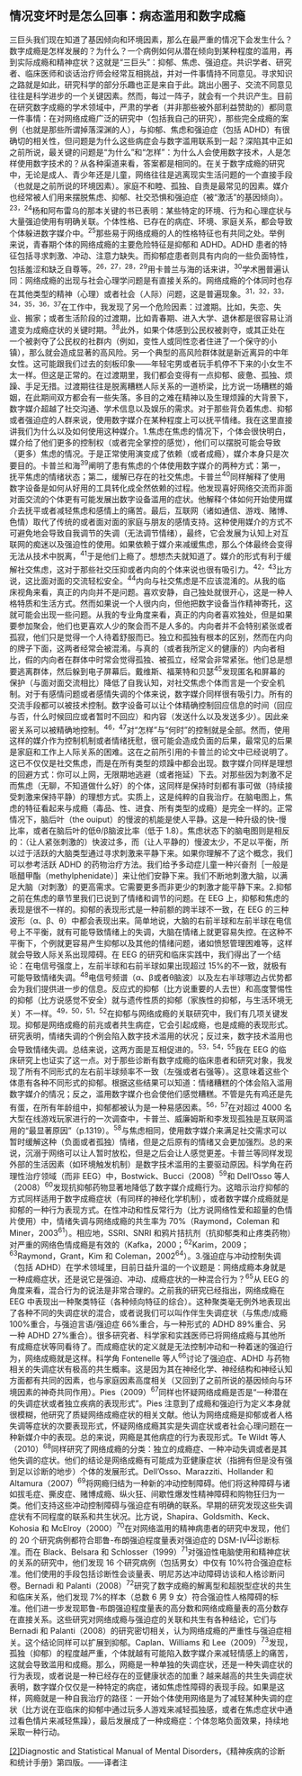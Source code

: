 ## 情况变坏时是怎么回事：病态滥用和数字成瘾

三巨头我们现在知道了基因倾向和环境因素，那么在最严重的情况下会发生什么？数字成瘾是怎样发展的？为什么？一个病例如何从潜在倾向到某种程度的滥用，再到实际成瘾和精神症状？这就是“三巨头”：抑郁、焦虑、强迫症。共识学者、研究者、临床医师和谈话治疗师会经常互相挑战，并对一件事情持不同意见。寻求知识之路就是如此，研究科学的部分乐趣也正是来自于此。跳出小圈子、交流不同意见往往是科学进步的一个关键因素。然而，每过一阵子，就会有一个共识产生。目前在研究数字成瘾的学术领域中，严肃的学者（并非那些被外部利益赞助的）都同意一件事情：在对网络成瘾广泛的研究中（包括我自己的研究），那些完全成瘾的案例（也就是那些所谓掉落深渊的人），与抑郁、焦虑和强迫症（包括 ADHD）有很确切的相关性，但问题是为什么这些病症会与数字滥用联系到一起？深陷其中正如之前所说，最关键的问题是“为什么”和“怎样”：为什么人会使用数字技术，人是怎样使用数字技术的？从各种渠道来看，答案都是相同的。在关于数字成瘾的研究中，无论是成人、青少年还是儿童，网络往往是逃离现实生活问题的一个直接手段（也就是之前所说的环境因素）。家庭不和睦、孤独、自责是最常见的因素。媒介也经常被人们用来摆脱焦虑、抑郁、社交恐惧和强迫症（被“激活”的基因倾向）。<sup>23，24</sup>杨和阿布雷乌的那本关键的书已表明：某些特定的环境、行为和心理症状与大量强迫使用有明确关联。个体性格、已存在的病症、环境、家庭关系，都会导致个体躲进数字媒介中。<sup>25</sup>那些易于网络成瘾的人的性格特征也有共同之处。举例来说，青春期个体的网络成瘾的主要危险特征是抑郁和 ADHD。ADHD 患者的特征包括寻求刺激、冲动、注意力缺失。而抑郁症患者则具有内向的一些负面特性，包括羞涩和缺乏自尊等。<sup>26，27，28，29</sup>用卡普兰与海的话来讲，<sup>30</sup>学术圈普遍认同：网络成瘾的出现与社会心理学问题是有直接关系的。网络成瘾的个体同时也存在其他类型的精神（心理）或者社会（人际）问题，这是普遍现象。<sup>31，32，33，34，35，36，37</sup>在工作中，我发现了另一个危险因素：过渡期。比如，失恋、失业、搬家；或者生活阶段的过渡期，比如青春期、进入大学、退休都是很容易让消遣变为成瘾症状的关键时期。<sup>38</sup>此外，如果个体感到公民权被剥夺，或其正处在一个被剥夺了公民权的社群内（例如，变性人或同性恋者住进了一个保守的小镇），那么就会造成显著的高风险。另一个典型的高风险群体就是新近离异的中年女性。这可能跟我们过去的刻板印象——年轻宅男或者玩手机停不下来的小女生不太一样。但这是正常的。在过渡期里，我们都会变得有一点抑郁、疲惫、孤独、烦躁、手足无措。过渡期往往是脱离糟糕人际关系的一道桥梁，比方说一场糟糕的婚姻，在此期间双方都会有一些失落。多目的之难在精神以及生理烦躁的大背景下，数字媒介超越了社交沟通、学术信息以及娱乐的需求。对于那些背负着焦虑、抑郁或者强迫症的人群来说，使用数字媒介在某种程度上可以抚平情绪。我在这里直接讲我们为什么以及如何使用这种媒介。1.焦虑在焦虑的情况下，个体会很快明白，媒介给了他们更多的控制权（或者完全掌控的感觉），他们可以摆脱可能会导致（更多）焦虑的情况。于是正常使用演变成了依赖（或者成瘾），媒介本身只是次要目的。卡普兰和海<sup>39</sup>阐明了患有焦虑的个体使用数字媒介的两种方式：第一，抚平焦虑的情绪状态；第二，缓解已存在的社交焦虑。卡普兰<sup>40</sup>同样解释了使用数字设备是如何从好用的工具转化成全然依赖的过程。他发现喜好网络交流而非面对面交流的个体更有可能发展出数字设备滥用的症状。他解释个体如何开始使用媒介去抚平或者减轻焦虑和感情上的痛苦。最后，互联网（诸如通信、游戏、赌博、色情）取代了传统的或者面对面的家庭与朋友的感情支持。这种使用媒介的方式不可避免地会导致自我调节的失调（无法调节情绪），最终，它会发展为认知上对互联网的痴迷以及强迫性的使用。如果依赖于媒介来减缓焦虑，那么个体最终会变得无法从技术中脱离，<sup>41</sup>于是他们上瘾了。想想杰夫就知道了。媒介的形式有利于缓解社交焦虑，这对于那些社交压抑或者内向的个体来说也很有吸引力。<sup>42，43</sup>比方说，这比面对面的交流轻松安全。<sup>44</sup>内向与社交焦虑是不应该混淆的。从我的临床视角来看，真正的内向并不是问题。喜欢安静，自己独处就很开心，这是一种人格特质和生活方式。然而如果说一个人很内向，但他把数字设备当作精神寄托，这就可能会出现一些问题。从我的专业角度来看，真正的内向者喜欢独处，但是如果要参加聚会，他们也更喜欢人少的聚会而不是人多的。内向者并不会特别紧张或者孤寂，他们只是觉得一个人待着舒服而已。独立和孤独有根本的区别，然而在内向的牌子下面，这两者经常会被混淆。与真的（或者我所定义的健康的）内向者相比，假的内向者在群体中时常会觉得孤独、被孤立，经常会非常紧张。他们总是想要逃离群体，然后躲到电子屏幕后。戴维斯、福莱特和贝瑟<sup>45</sup>发现匿名和屏幕的保护（与面对面交流相比）降低了自我认知，对社交焦虑个体而言是一个安全机制。对于有感情问题或者感情失调的个体来说，数字媒介同样很有吸引力。所有的交流手段都可以被技术控制。数字设备可以让个体精确控制回应信息的时间（回应与否，什么时候回应或者暂时不回应）和内容（发送什么以及发送多少）。因此亲密关系可以被精确地控制。<sup>46，47</sup>对“怎样”与“何时”的控制就是全部。然而，使用这样的媒介作为控制机制或者情绪抚慰，很可能会造成负面的后果，最常见的后果是家庭和工作上人际关系的困难。这在之前所引用的卡普兰的论文中已经说明了。这已不仅仅是社交焦虑，而是在所有类型的烦躁中都会出现。数字媒介同样是理想的回避方式：你可以上网，无限期地逃避（或者拖延）下去。对那些因为刺激不足而焦虑（无聊，不知道做什么好）的个体，这同样是保持时刻都有事可做（持续接受刺激来保持平静）的理想方式。实质上，这是纯粹的自我治疗。在脑电图上，焦虑的特征看起来与成瘾（毒品、性、进食、所有类型的成瘾）是完全一样的。正常情况下，脑后叶（the
ouiput）的慢波的机能是使人平静。这是一种升级的快-慢比率，或者在脑后叶的低θ/β脑波比率（低于 1.8）。焦虑状态下的脑电图则是相反的：（让人紧张刺激的）快波过多，而（让人平静的）慢波太少，不足以平衡，所以过于活跃的大脑类型通过寻求刺激来平静下来。如果你理解不了这个概念，我们可以参考活跃 ADHD 的药物治疗方法。我们给予多动症儿童一种兴奋剂［一般是哌醋甲酯（methylphenidate）］来让他们安静下来。我们不断地刺激大脑，以满足大脑（对刺激）的更高需求。它需要更多而非更少的刺激才能平静下来。2.抑郁之前在焦虑的章节里我们已说到了情绪和调节的问题。在 EEG 上，抑郁和焦虑的表现是很不一样的。抑郁的表现形式是一种前额的跨半球不一致，在 EEG 的三种波形（α、β、θ）中都会表现出来。简单地说，大脑的右前半球和左前半球在电信号上不平衡，就有可能导致情绪上的失调，大脑在情绪上就更容易失控。在这种不平衡下，个例就更容易产生抑郁以及其他的情绪问题，诸如愤怒管理困难等，这样就会导致人际关系出现障碍。在 EEG 的研究和临床实践中，我们得出了一个结论：在电信号强度上，左前半球和右前半球如果出现超过 15%的不一致，就极有可能导致情绪失调。<sup>48</sup>电信号频谱（α、β或者θ脑波）以及左右半球哪边占优势都会为我们提供进一步的信息。反应式的抑郁（比方说重要的人去世）和高度警惕性的抑郁（比方说感觉不安全）就与遗传性质的抑郁（家族性的抑郁，与生活环境无关）不一样。<sup>49，50，51，52</sup>在抑郁与网络成瘾的关联研究中，我们有几项关键发现。抑郁是网络成瘾的前兆或者共生病症，它会引起成瘾，也是成瘾的表现形式。研究表明，情绪失调的个例会陷入数字技术滥用的状况；反过来，数字技术滥用也会导致情绪失调。总结来说，这两方面是互相促进的。<sup>53，54，55</sup>我在 EEG 的临床研究上也证实了这一点。对于那些诊断有数字成瘾的临床患者和研究对象，我发现了所有不同形式的左右前半球频率不一致（左强或者右强等）。这意味着这些个体患有各种不同形式的抑郁。根据这些结果可以知道：情绪糟糕的个体会陷入滥用数字媒介的情况；反之，滥用数字媒介也会使他们感觉糟糕。不管是先有鸡还是先有蛋，在所有年龄组中，抑郁都被认为是一种易感因素。<sup>56，57</sup>在对超过 4000 名大型在线游戏玩家进行的一次调查中，卡普兰、威廉姆斯和李发现孤独是互联网滥用的“最显著原因”（p.1319）。<sup>58</sup>与焦虑相同，使用数字媒介来满足社交需求可以暂时缓解这种（负面或者孤独）情绪，但是之后原有的情绪又会更加强烈。总的来说，沉溺于网络可以让人暂时放松，但是之后会让人感觉更差。卡普兰等同样发现外部的生活因素（如环境触发机制）是数字技术滥用的主要驱动原因。科学角在药理性治疗领域（而非 EEG）中，Bostwick、Bucci（2008）<sup>59</sup>和 Dell’Osso 等人（2008）<sup>60</sup>发现抗抑郁药物显著地降低了数字媒介成瘾行为。这暗示治疗抑郁的方式同样适用于数字成瘾症状（有同样的神经化学机制），或者数字媒介成瘾就是抑郁的一种行为表现方式。在性冲动和性反常行为（比方说网络性爱和超量的色情片使用）中，情绪失调与网络成瘾的共生率为 70%（Raymond，Coleman 和 Miner，2003<sup>61</sup>）。相应地，SSRI、SNRI 和鸦片拮抗剂（抗抑郁类和止疼类药物）对严重的网络色情成瘾是有效的（Kafka，2000；<sup>62</sup>Karim，2009；<sup>63</sup>Raymond，Grant，Kim 和 Coleman，2002<sup>64</sup>）。3.强迫症与冲动控制失调（包括 ADHD）在学术领域里，目前日益升温的一个议题是：网络成瘾本身就是一种成瘾症状，还是说它是强迫、冲动、成瘾症状的一种混合行为？<sup>65</sup>从 EEG 的角度来看，混合行为的说法是非常合理的。之前我的研究已经指出，网络成瘾在 EEG 中表现出一种聚类特征（各种倾向特征的综合）。这种聚类毫无例外地表现出了各种不同的失调症状的混合，或者说我们可以叫作伴生失调症状（与焦虑/成瘾 100%重合，与强迫言语/强迫症 66%重合，与一种形式的 ADHD
89%重合、另一种 ADHD 27%重合）。很多研究者、科学家和实践医师已将网络成瘾与其他所有成瘾症状等同看待了。而成瘾症状的定义就是无法控制冲动和一种着迷的强迫行为，网络成瘾就是这样。科学角 Fontenelle 等人<sup>66</sup>讨论了强迫症、ADHD 与药物相关的失调症状有极高的共生概率。这是因为其在神经化学、神经结构和神经认知方面都有共同的因素，也与家庭因素高度相关（又回到了之前所说的基因倾向与环境因素的神奇共同作用）。Pies（2009）<sup>67</sup>同样也怀疑网络成瘾是否是“一种潜在的失调症状或者独立疾病的表现形式”。Pies 注意到了成瘾和强迫行为定义本身就很模糊，他研究了质疑网络成瘾症状的相关文献。他认为网络成瘾是抑郁或者人格失调等症状的次要表现形式，怀疑网络成瘾其实是失调症状或者社会心理问题在一种新媒介中的表现。总的来说，网瘾是其他病症的行为表现形式。Te
Wildt 等人（2010）<sup>68</sup>同样研究了网络成瘾的分类：独立的成瘾症、一种冲动失调或者是其他失调的症状。他们的结论是网络成瘾有可能成为亚健康症状（指拥有但是没有强到足以诊断的地步）个体的发展形式。Dell’Osso、Marazziti、Hollander 和 Altamura（2007）<sup>69</sup>将网瘾归结为一种新的冲动控制障碍。他们将这种障碍与诸如拔毛症、撕皮症、赌博成瘾、纵火狂、间歇性爆发性精神障碍和购物狂归为一类。他们支持这些冲动控制障碍与强迫症有明确的联系。早期的研究发现这些失调症状有不同程度的联系和共生状况。比方说，Shapira、Goldsmith、Keck、Kohosia 和 McElroy（2000）<sup>70</sup>在对网络滥用的精神病患者的研究中发现，他们的 20 个研究病例都符合耶鲁-布朗强迫程度量表对强迫症的 DSM-IV<sup><a href="#part0020.html#note2n" id="part0020.html#note2">[2]</a></sup>诊断标准。而在 Black、Belsara 和 Schlosser（1999）<sup>71</sup>对强迫性电脑使用和精神症状的关系的研究中，他们发现 16 个研究病例（包括男女）中仅有 10%符合强迫症标准。他们使用的手段包括诊断性会谈量表、明尼苏达冲动障碍访谈和人格诊断问卷。Bernadi 和 Palanti（2008）<sup>72</sup>研究了数字成瘾的解离型和超脱型症状的共生和临床关系，他们发现 7%的样本（总数 6 男 9 女）符合强迫性人格障碍的标准。他们进一步发现耶鲁-布朗强迫程度量表的高分数和网络成瘾量表的高分数存在直接关系。这些研究对网络成瘾与强迫症的关联和共生有各种结论，它们与 Bernadi 和 Palanti（2008）的研究密切相关，认为网络成瘾的严重性与强迫症相关。这个结论同样可以扩展到抑郁。Caplan、Williams 和 Lee（2009）<sup>73</sup>发现，孤独（抑郁）的程度越严重，个体就越有可能陷入数字媒介来减轻情感上的痛苦，这就会导致滥用和成瘾。那么，网瘾是一种单独的失调症状，还是一种失调症状的行为表现，或者说是一种已经存在的亚健康状态的加重？越来越高的共生失调症状表明，数字媒介仅仅是一种特定的病症，诸如焦虑性障碍的表现手段。如果是这样，网瘾就是一种自我治疗的路径：一开始个体使用网络是为了减轻某种失调的症状（比方说在亚临床的抑郁中通过玩多人游戏来减轻孤独感，或者在焦虑症状中通过看色情片来减轻焦躁），最后发展成了一种成瘾症：个体忽略负面效果，持续地采取一种行动。<div class="fnote"><a href="#part0020.html#note2" id="part0020.html#note2n">[2]</a>Diagnostic
and Statistical Manual of Mental
Disorders，《精神疾病的诊断和统计手册》第四版。——译者注</div><span id="part0021.html"></span>